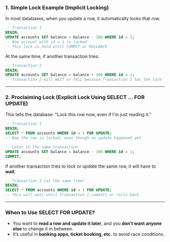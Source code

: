 ### **1. Simple Lock Example (Implicit Locking)**

In most databases, when you update a row, it automatically locks that row.

```sql
-- Transaction 1
BEGIN;
UPDATE accounts SET balance = balance - 100 WHERE id = 1;
-- Now account with id = 1 is locked
-- This lock is held until COMMIT or ROLLBACK
```

At the same time, if another transaction tries:

```sql
-- Transaction 2
BEGIN;
UPDATE accounts SET balance = balance + 100 WHERE id = 1;
-- Transaction 2 will WAIT or FAIL because Transaction 1 has the lock
```

---

### **2. Proclaiming Lock (Explicit Lock Using SELECT ... FOR UPDATE)**

This tells the database: "Lock this row now, even if I'm just reading it."

```sql
-- Transaction 1
BEGIN;
SELECT * FROM accounts WHERE id = 1 FOR UPDATE;
-- Now the row is locked, even though no update happened yet

-- Later in the same transaction
UPDATE accounts SET balance = balance - 100 WHERE id = 1;
COMMIT;
```

If another transaction tries to lock or update the same row, it will have to **wait**.

```sql
-- Transaction 2 (at the same time)
BEGIN;
SELECT * FROM accounts WHERE id = 1 FOR UPDATE;
-- This will wait until Transaction 1 commits or rolls back
```

---

### **When to Use SELECT FOR UPDATE?**

* You want to **read a row and update it later**, and you **don’t want anyone else** to change it in between.
* It’s useful in **banking apps, ticket booking, etc.** to avoid race conditions.
